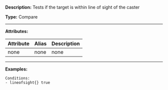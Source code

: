 **Description:** Tests if the target is within line of sight of the caster

**Type:** Compare

---

**Attributes:**

| Attribute | Alias | Description |
| --------- | ----- | ----------- |
| none      | none  | none        |

---

**Examples:**

```
Conditions:
- lineofsight{} true
```